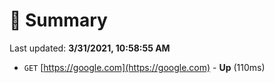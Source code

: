 # 📖 Summary
Last updated: **3/31/2021, 10:58:55 AM**

- `GET` [https://google.com](https://google.com) - **Up** (110ms)
